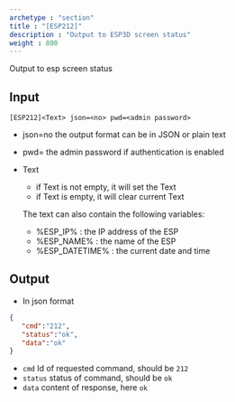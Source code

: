 ```yaml
---
archetype : "section"
title : "[ESP212]"
description : "Output to ESP3D screen status"
weight : 800
---
```

Output to esp screen status

## Input
`[ESP212]<Text> json=<no> pwd=<admin password>`

* json=no
the output format
can be in JSON or plain text

* pwd=<admin password>
the admin password if authentication is enabled

* Text
  * if Text is not empty, it will set the Text
  * if Text is empty, it will clear current Text

  The text can also contain the following variables:
  * %ESP_IP% : the IP address of the ESP
  * %ESP_NAME% : the name of the ESP
  * %ESP_DATETIME% : the current date and time

## Output

- In json format

```json
{
   "cmd":"212",
   "status":"ok",
   "data":"ok"
}
```

* `cmd` Id of requested command, should be `212`
* `status` status of command, should be `ok`
* `data` content of response, here `ok`


